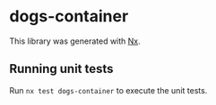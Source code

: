 # dogs-container

This library was generated with [Nx](https://nx.dev).

## Running unit tests

Run `nx test dogs-container` to execute the unit tests.

